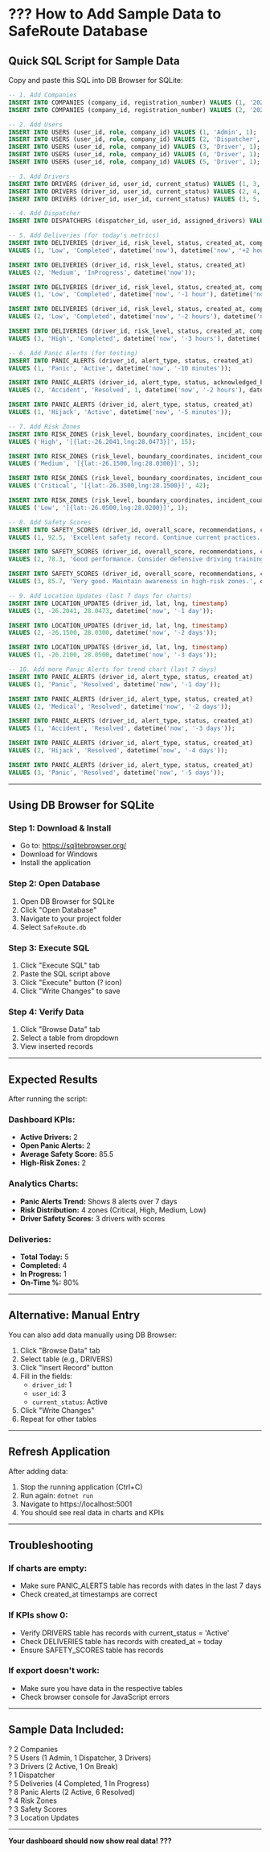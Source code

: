 # ??? How to Add Sample Data to SafeRoute Database

## Quick SQL Script for Sample Data

Copy and paste this SQL into DB Browser for SQLite:

```sql
-- 1. Add Companies
INSERT INTO COMPANIES (company_id, registration_number) VALUES (1, '2023/123456/07');
INSERT INTO COMPANIES (company_id, registration_number) VALUES (2, '2022/654321/07');

-- 2. Add Users
INSERT INTO USERS (user_id, role, company_id) VALUES (1, 'Admin', 1);
INSERT INTO USERS (user_id, role, company_id) VALUES (2, 'Dispatcher', 1);
INSERT INTO USERS (user_id, role, company_id) VALUES (3, 'Driver', 1);
INSERT INTO USERS (user_id, role, company_id) VALUES (4, 'Driver', 1);
INSERT INTO USERS (user_id, role, company_id) VALUES (5, 'Driver', 1);

-- 3. Add Drivers
INSERT INTO DRIVERS (driver_id, user_id, current_status) VALUES (1, 3, 'Active');
INSERT INTO DRIVERS (driver_id, user_id, current_status) VALUES (2, 4, 'Active');
INSERT INTO DRIVERS (driver_id, user_id, current_status) VALUES (3, 5, 'OnBreak');

-- 4. Add Dispatcher
INSERT INTO DISPATCHERS (dispatcher_id, user_id, assigned_drivers) VALUES (1, 2, '1,2,3');

-- 5. Add Deliveries (for today's metrics)
INSERT INTO DELIVERIES (driver_id, risk_level, status, created_at, completed_at) 
VALUES (1, 'Low', 'Completed', datetime('now'), datetime('now', '+2 hours'));

INSERT INTO DELIVERIES (driver_id, risk_level, status, created_at) 
VALUES (2, 'Medium', 'InProgress', datetime('now'));

INSERT INTO DELIVERIES (driver_id, risk_level, status, created_at, completed_at) 
VALUES (1, 'Low', 'Completed', datetime('now', '-1 hour'), datetime('now'));

INSERT INTO DELIVERIES (driver_id, risk_level, status, created_at, completed_at) 
VALUES (2, 'Low', 'Completed', datetime('now', '-2 hours'), datetime('now', '-1 hour'));

INSERT INTO DELIVERIES (driver_id, risk_level, status, created_at, completed_at) 
VALUES (3, 'High', 'Completed', datetime('now', '-3 hours'), datetime('now', '-1 hour'));

-- 6. Add Panic Alerts (for testing)
INSERT INTO PANIC_ALERTS (driver_id, alert_type, status, created_at) 
VALUES (1, 'Panic', 'Active', datetime('now', '-10 minutes'));

INSERT INTO PANIC_ALERTS (driver_id, alert_type, status, acknowledged_by_dispatcher, created_at, resolved_at) 
VALUES (2, 'Accident', 'Resolved', 1, datetime('now', '-2 hours'), datetime('now', '-1 hour'));

INSERT INTO PANIC_ALERTS (driver_id, alert_type, status, created_at) 
VALUES (1, 'Hijack', 'Active', datetime('now', '-5 minutes'));

-- 7. Add Risk Zones
INSERT INTO RISK_ZONES (risk_level, boundary_coordinates, incident_count) 
VALUES ('High', '[{lat:-26.2041,lng:28.0473}]', 15);

INSERT INTO RISK_ZONES (risk_level, boundary_coordinates, incident_count) 
VALUES ('Medium', '[{lat:-26.1500,lng:28.0300}]', 5);

INSERT INTO RISK_ZONES (risk_level, boundary_coordinates, incident_count) 
VALUES ('Critical', '[{lat:-26.3500,lng:28.1500}]', 42);

INSERT INTO RISK_ZONES (risk_level, boundary_coordinates, incident_count) 
VALUES ('Low', '[{lat:-26.0500,lng:28.0200}]', 1);

-- 8. Add Safety Scores
INSERT INTO SAFETY_SCORES (driver_id, overall_score, recommendations, calculated_at) 
VALUES (1, 92.5, 'Excellent safety record. Continue current practices.', datetime('now'));

INSERT INTO SAFETY_SCORES (driver_id, overall_score, recommendations, calculated_at) 
VALUES (2, 78.3, 'Good performance. Consider defensive driving training.', datetime('now'));

INSERT INTO SAFETY_SCORES (driver_id, overall_score, recommendations, calculated_at) 
VALUES (3, 85.7, 'Very good. Maintain awareness in high-risk zones.', datetime('now'));

-- 9. Add Location Updates (last 7 days for charts)
INSERT INTO LOCATION_UPDATES (driver_id, lat, lng, timestamp) 
VALUES (1, -26.2041, 28.0473, datetime('now', '-1 day'));

INSERT INTO LOCATION_UPDATES (driver_id, lat, lng, timestamp) 
VALUES (2, -26.1500, 28.0300, datetime('now', '-2 days'));

INSERT INTO LOCATION_UPDATES (driver_id, lat, lng, timestamp) 
VALUES (1, -26.2100, 28.0500, datetime('now', '-3 days'));

-- 10. Add more Panic Alerts for trend chart (last 7 days)
INSERT INTO PANIC_ALERTS (driver_id, alert_type, status, created_at) 
VALUES (1, 'Panic', 'Resolved', datetime('now', '-1 day'));

INSERT INTO PANIC_ALERTS (driver_id, alert_type, status, created_at) 
VALUES (2, 'Medical', 'Resolved', datetime('now', '-2 days'));

INSERT INTO PANIC_ALERTS (driver_id, alert_type, status, created_at) 
VALUES (1, 'Accident', 'Resolved', datetime('now', '-3 days'));

INSERT INTO PANIC_ALERTS (driver_id, alert_type, status, created_at) 
VALUES (2, 'Hijack', 'Resolved', datetime('now', '-4 days'));

INSERT INTO PANIC_ALERTS (driver_id, alert_type, status, created_at) 
VALUES (3, 'Panic', 'Resolved', datetime('now', '-5 days'));
```

---

## Using DB Browser for SQLite

### Step 1: Download & Install
- Go to: https://sqlitebrowser.org/
- Download for Windows
- Install the application

### Step 2: Open Database
1. Open DB Browser for SQLite
2. Click "Open Database"
3. Navigate to your project folder
4. Select `SafeRoute.db`

### Step 3: Execute SQL
1. Click "Execute SQL" tab
2. Paste the SQL script above
3. Click "Execute" button (? icon)
4. Click "Write Changes" to save

### Step 4: Verify Data
1. Click "Browse Data" tab
2. Select a table from dropdown
3. View inserted records

---

## Expected Results

After running the script:

### Dashboard KPIs:
- **Active Drivers:** 2
- **Open Panic Alerts:** 2
- **Average Safety Score:** 85.5
- **High-Risk Zones:** 2

### Analytics Charts:
- **Panic Alerts Trend:** Shows 8 alerts over 7 days
- **Risk Distribution:** 4 zones (Critical, High, Medium, Low)
- **Driver Safety Scores:** 3 drivers with scores

### Deliveries:
- **Total Today:** 5
- **Completed:** 4
- **In Progress:** 1
- **On-Time %:** 80%

---

## Alternative: Manual Entry

You can also add data manually using DB Browser:

1. Click "Browse Data" tab
2. Select table (e.g., DRIVERS)
3. Click "Insert Record" button
4. Fill in the fields:
   - `driver_id`: 1
   - `user_id`: 3
   - `current_status`: Active
5. Click "Write Changes"
6. Repeat for other tables

---

## Refresh Application

After adding data:

1. Stop the running application (Ctrl+C)
2. Run again: `dotnet run`
3. Navigate to https://localhost:5001
4. You should see real data in charts and KPIs

---

## Troubleshooting

### If charts are empty:
- Make sure PANIC_ALERTS table has records with dates in the last 7 days
- Check created_at timestamps are correct

### If KPIs show 0:
- Verify DRIVERS table has records with current_status = 'Active'
- Check DELIVERIES table has records with created_at = today
- Ensure SAFETY_SCORES table has records

### If export doesn't work:
- Make sure you have data in the respective tables
- Check browser console for JavaScript errors

---

## Sample Data Included:
? 2 Companies  
? 5 Users (1 Admin, 1 Dispatcher, 3 Drivers)  
? 3 Drivers (2 Active, 1 On Break)  
? 1 Dispatcher  
? 5 Deliveries (4 Completed, 1 In Progress)  
? 8 Panic Alerts (2 Active, 6 Resolved)  
? 4 Risk Zones  
? 3 Safety Scores  
? 3 Location Updates  

---

**Your dashboard should now show real data! ???**

